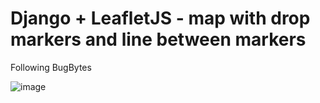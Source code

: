 ﻿# Django + LeafletJS - map with drop markers and line between markers
Following BugBytes


![image](https://github.com/user-attachments/assets/6c31953b-8ae8-4a02-8a95-2e965a4856a6)
